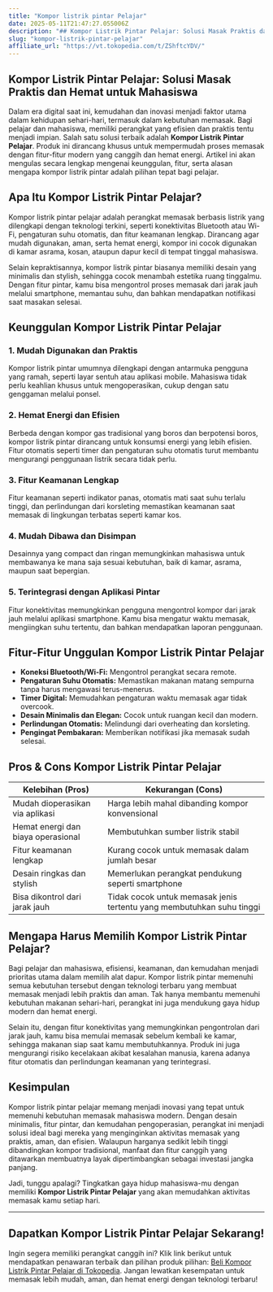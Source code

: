 ```yaml
---
title: "Kompor listrik pintar Pelajar"
date: 2025-05-11T21:47:27.055006Z
description: "## Kompor Listrik Pintar Pelajar: Solusi Masak Praktis dan Hemat untuk Mahasiswa..."
slug: "kompor-listrik-pintar-pelajar"
affiliate_url: "https://vt.tokopedia.com/t/ZShftcYDV/"
---
```

## Kompor Listrik Pintar Pelajar: Solusi Masak Praktis dan Hemat untuk Mahasiswa

Dalam era digital saat ini, kemudahan dan inovasi menjadi faktor utama dalam kehidupan sehari-hari, termasuk dalam kebutuhan memasak. Bagi pelajar dan mahasiswa, memiliki perangkat yang efisien dan praktis tentu menjadi impian. Salah satu solusi terbaik adalah **Kompor Listrik Pintar Pelajar**. Produk ini dirancang khusus untuk mempermudah proses memasak dengan fitur-fitur modern yang canggih dan hemat energi. Artikel ini akan mengulas secara lengkap mengenai keunggulan, fitur, serta alasan mengapa kompor listrik pintar adalah pilihan tepat bagi pelajar.

## Apa Itu Kompor Listrik Pintar Pelajar?

Kompor listrik pintar pelajar adalah perangkat memasak berbasis listrik yang dilengkapi dengan teknologi terkini, seperti konektivitas Bluetooth atau Wi-Fi, pengaturan suhu otomatis, dan fitur keamanan lengkap. Dirancang agar mudah digunakan, aman, serta hemat energi, kompor ini cocok digunakan di kamar asrama, kosan, ataupun dapur kecil di tempat tinggal mahasiswa.

Selain kepraktisannya, kompor listrik pintar biasanya memiliki desain yang minimalis dan stylish, sehingga cocok menambah estetika ruang tinggalmu. Dengan fitur pintar, kamu bisa mengontrol proses memasak dari jarak jauh melalui smartphone, memantau suhu, dan bahkan mendapatkan notifikasi saat masakan selesai.

## Keunggulan Kompor Listrik Pintar Pelajar

### 1. Mudah Digunakan dan Praktis

Kompor listrik pintar umumnya dilengkapi dengan antarmuka pengguna yang ramah, seperti layar sentuh atau aplikasi mobile. Mahasiswa tidak perlu keahlian khusus untuk mengoperasikan, cukup dengan satu genggaman melalui ponsel.

### 2. Hemat Energi dan Efisien

Berbeda dengan kompor gas tradisional yang boros dan berpotensi boros, kompor listrik pintar dirancang untuk konsumsi energi yang lebih efisien. Fitur otomatis seperti timer dan pengaturan suhu otomatis turut membantu mengurangi penggunaan listrik secara tidak perlu.

### 3. Fitur Keamanan Lengkap

Fitur keamanan seperti indikator panas, otomatis mati saat suhu terlalu tinggi, dan perlindungan dari korsleting memastikan keamanan saat memasak di lingkungan terbatas seperti kamar kos.

### 4. Mudah Dibawa dan Disimpan

Desainnya yang compact dan ringan memungkinkan mahasiswa untuk membawanya ke mana saja sesuai kebutuhan, baik di kamar, asrama, maupun saat bepergian.

### 5. Terintegrasi dengan Aplikasi Pintar

Fitur konektivitas memungkinkan pengguna mengontrol kompor dari jarak jauh melalui aplikasi smartphone. Kamu bisa mengatur waktu memasak, mengiingkan suhu tertentu, dan bahkan mendapatkan laporan penggunaan.

## Fitur-Fitur Unggulan Kompor Listrik Pintar Pelajar

- **Koneksi Bluetooth/Wi-Fi:** Mengontrol perangkat secara remote.
- **Pengaturan Suhu Otomatis:** Memastikan makanan matang sempurna tanpa harus mengawasi terus-menerus.
- **Timer Digital:** Memudahkan pengaturan waktu memasak agar tidak overcook.
- **Desain Minimalis dan Elegan:** Cocok untuk ruangan kecil dan modern.
- **Perlindungan Otomatis:** Melindungi dari overheating dan korsleting.
- **Pengingat Pembakaran:** Memberikan notifikasi jika memasak sudah selesai.

## Pros & Cons Kompor Listrik Pintar Pelajar

| Kelebihan (Pros)                        | Kekurangan (Cons)                     |
|-----------------------------------------|--------------------------------------|
| Mudah dioperasikan via aplikasi       | Harga lebih mahal dibanding kompor konvensional |
| Hemat energi dan biaya operasional   | Membutuhkan sumber listrik stabil   |
| Fitur keamanan lengkap                | Kurang cocok untuk memasak dalam jumlah besar |
| Desain ringkas dan stylish            | Memerlukan perangkat pendukung seperti smartphone |
| Bisa dikontrol dari jarak jauh        | Tidak cocok untuk memasak jenis tertentu yang membutuhkan suhu tinggi |

## Mengapa Harus Memilih Kompor Listrik Pintar Pelajar?

Bagi pelajar dan mahasiswa, efisiensi, keamanan, dan kemudahan menjadi prioritas utama dalam memilih alat dapur. Kompor listrik pintar memenuhi semua kebutuhan tersebut dengan teknologi terbaru yang membuat memasak menjadi lebih praktis dan aman. Tak hanya membantu memenuhi kebutuhan makanan sehari-hari, perangkat ini juga mendukung gaya hidup modern dan hemat energi.

Selain itu, dengan fitur konektivitas yang memungkinkan pengontrolan dari jarak jauh, kamu bisa memulai memasak sebelum kembali ke kamar, sehingga makanan siap saat kamu membutuhkannya. Produk ini juga mengurangi risiko kecelakaan akibat kesalahan manusia, karena adanya fitur otomatis dan perlindungan keamanan yang terintegrasi.

## Kesimpulan

Kompor listrik pintar pelajar memang menjadi inovasi yang tepat untuk memenuhi kebutuhan memasak mahasiswa modern. Dengan desain minimalis, fitur pintar, dan kemudahan pengoperasian, perangkat ini menjadi solusi ideal bagi mereka yang menginginkan aktivitas memasak yang praktis, aman, dan efisien. Walaupun harganya sedikit lebih tinggi dibandingkan kompor tradisional, manfaat dan fitur canggih yang ditawarkan membuatnya layak dipertimbangkan sebagai investasi jangka panjang.

Jadi, tunggu apalagi? Tingkatkan gaya hidup mahasiswa-mu dengan memiliki **Kompor Listrik Pintar Pelajar** yang akan memudahkan aktivitas memasak kamu setiap hari.

---

## Dapatkan Kompor Listrik Pintar Pelajar Sekarang!

Ingin segera memiliki perangkat canggih ini? Klik link berikut untuk mendapatkan penawaran terbaik dan pilihan produk pilihan: [Beli Kompor Listrik Pintar Pelajar di Tokopedia](https://vt.tokopedia.com/t/ZShftcYDV/). Jangan lewatkan kesempatan untuk memasak lebih mudah, aman, dan hemat energi dengan teknologi terbaru!